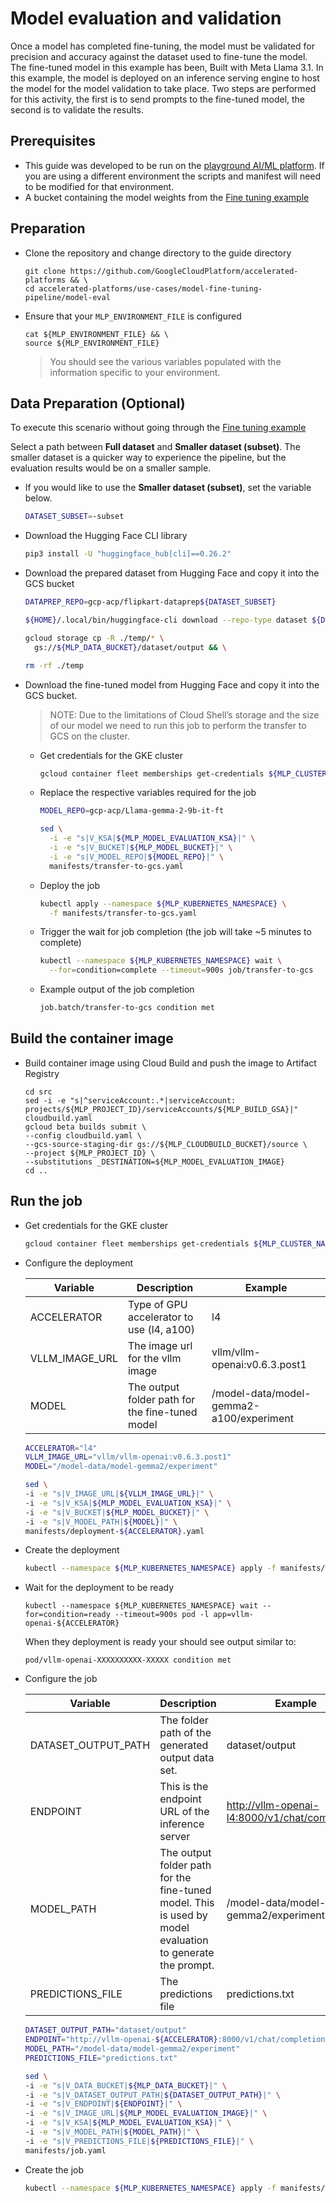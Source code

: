 # Model evaluation and validation

Once a model has completed fine-tuning, the model must be validated for precision and accuracy
against the dataset used to fine-tune the model. The fine-tuned model in this example has been, Built with Meta Llama 3.1. In this example, the model is deployed on an
inference serving engine to host the model for the model validation to take place. Two steps are performed
for this activity, the first is to send prompts to the fine-tuned model, the second is to validate the results.

## Prerequisites

- This guide was developed to be run on the [playground AI/ML platform](/platforms/gke-aiml/playground/README.md). If you are using a different environment the scripts and manifest will need to be modified for that environment.
- A bucket containing the model weights from the [Fine tuning example](/use-cases/model-fine-tuning-pipeline/fine-tuning/pytorch/README.md)

## Preparation

- Clone the repository and change directory to the guide directory

  ```
  git clone https://github.com/GoogleCloudPlatform/accelerated-platforms && \
  cd accelerated-platforms/use-cases/model-fine-tuning-pipeline/model-eval
  ```

- Ensure that your `MLP_ENVIRONMENT_FILE` is configured

  ```
  cat ${MLP_ENVIRONMENT_FILE} && \
  source ${MLP_ENVIRONMENT_FILE}
  ```

  > You should see the various variables populated with the information specific to your environment.

## Data Preparation (Optional)

To execute this scenario without going through the [Fine tuning example](/use-cases/model-fine-tuning-pipeline/fine-tuning/pytorch/README.md)

Select a path between **Full dataset** and **Smaller dataset (subset)**. The smaller dataset is a quicker way to experience the pipeline, but the evaluation results would be on a smaller sample.

- If you would like to use the **Smaller dataset (subset)**, set the variable below.

  ```sh
  DATASET_SUBSET=-subset
  ```

- Download the Hugging Face CLI library

  ```sh
  pip3 install -U "huggingface_hub[cli]==0.26.2"
  ```

- Download the prepared dataset from Hugging Face and copy it into the GCS bucket

  ```sh
  DATAPREP_REPO=gcp-acp/flipkart-dataprep${DATASET_SUBSET}

  ${HOME}/.local/bin/huggingface-cli download --repo-type dataset ${DATAPREP_REPO} --local-dir ./temp

  gcloud storage cp -R ./temp/* \
    gs://${MLP_DATA_BUCKET}/dataset/output && \

  rm -rf ./temp
  ```

- Download the fine-tuned model from Hugging Face and copy it into the GCS bucket.

  > NOTE: Due to the limitations of Cloud Shell’s storage and the size of our model we need to run this job to perform the transfer to GCS on the cluster.

  - Get credentials for the GKE cluster

    ```sh
    gcloud container fleet memberships get-credentials ${MLP_CLUSTER_NAME} --project ${MLP_PROJECT_ID}
    ```

  - Replace the respective variables required for the job

    ```sh
    MODEL_REPO=gcp-acp/Llama-gemma-2-9b-it-ft

    sed \
      -i -e "s|V_KSA|${MLP_MODEL_EVALUATION_KSA}|" \
      -i -e "s|V_BUCKET|${MLP_MODEL_BUCKET}|" \
      -i -e "s|V_MODEL_REPO|${MODEL_REPO}|" \
      manifests/transfer-to-gcs.yaml
    ```

  - Deploy the job

    ```sh
    kubectl apply --namespace ${MLP_KUBERNETES_NAMESPACE} \
      -f manifests/transfer-to-gcs.yaml
    ```

  - Trigger the wait for job completion (the job will take ~5 minutes to complete)

    ```sh
    kubectl --namespace ${MLP_KUBERNETES_NAMESPACE} wait \
      --for=condition=complete --timeout=900s job/transfer-to-gcs
    ```

  - Example output of the job completion

    ```sh
    job.batch/transfer-to-gcs condition met
    ```

## Build the container image

- Build container image using Cloud Build and push the image to Artifact Registry

  ```
  cd src
  sed -i -e "s|^serviceAccount:.*|serviceAccount: projects/${MLP_PROJECT_ID}/serviceAccounts/${MLP_BUILD_GSA}|" cloudbuild.yaml
  gcloud beta builds submit \
  --config cloudbuild.yaml \
  --gcs-source-staging-dir gs://${MLP_CLOUDBUILD_BUCKET}/source \
  --project ${MLP_PROJECT_ID} \
  --substitutions _DESTINATION=${MLP_MODEL_EVALUATION_IMAGE}
  cd ..
  ```

## Run the job

- Get credentials for the GKE cluster

  ```sh
  gcloud container fleet memberships get-credentials ${MLP_CLUSTER_NAME} --project ${MLP_PROJECT_ID}
  ```

- Configure the deployment

  | Variable       | Description                                     | Example                                  |
  | -------------- | ----------------------------------------------- | ---------------------------------------- |
  | ACCELERATOR    | Type of GPU accelerator to use (l4, a100)       | l4                                       |
  | VLLM_IMAGE_URL | The image url for the vllm image                | vllm/vllm-openai:v0.6.3.post1            |
  | MODEL          | The output folder path for the fine-tuned model | /model-data/model-gemma2-a100/experiment |

  ```sh
  ACCELERATOR="l4"
  VLLM_IMAGE_URL="vllm/vllm-openai:v0.6.3.post1"
  MODEL="/model-data/model-gemma2/experiment"
  ```

  ```sh
  sed \
  -i -e "s|V_IMAGE_URL|${VLLM_IMAGE_URL}|" \
  -i -e "s|V_KSA|${MLP_MODEL_EVALUATION_KSA}|" \
  -i -e "s|V_BUCKET|${MLP_MODEL_BUCKET}|" \
  -i -e "s|V_MODEL_PATH|${MODEL}|" \
  manifests/deployment-${ACCELERATOR}.yaml
  ```

- Create the deployment

  ```sh
  kubectl --namespace ${MLP_KUBERNETES_NAMESPACE} apply -f manifests/deployment-${ACCELERATOR}.yaml
  ```

- Wait for the deployment to be ready

  ```
  kubectl --namespace ${MLP_KUBERNETES_NAMESPACE} wait --for=condition=ready --timeout=900s pod -l app=vllm-openai-${ACCELERATOR}
  ```

  When they deployment is ready your should see output similar to:

  ```output
  pod/vllm-openai-XXXXXXXXXX-XXXXX condition met
  ```

- Configure the job

  | Variable            | Description                                                                                               | Example                                          |
  | ------------------- | --------------------------------------------------------------------------------------------------------- | ------------------------------------------------ |
  | DATASET_OUTPUT_PATH | The folder path of the generated output data set.                                                         | dataset/output                                   |
  | ENDPOINT            | This is the endpoint URL of the inference server                                                          | <http://vllm-openai-l4:8000/v1/chat/completions> |
  | MODEL_PATH          | The output folder path for the fine-tuned model. This is used by model evaluation to generate the prompt. | /model-data/model-gemma2/experiment              |
  | PREDICTIONS_FILE    | The predictions file                                                                                      | predictions.txt                                  |

  ```sh
  DATASET_OUTPUT_PATH="dataset/output"
  ENDPOINT="http://vllm-openai-${ACCELERATOR}:8000/v1/chat/completions"
  MODEL_PATH="/model-data/model-gemma2/experiment"
  PREDICTIONS_FILE="predictions.txt"
  ```

  ```sh
  sed \
  -i -e "s|V_DATA_BUCKET|${MLP_DATA_BUCKET}|" \
  -i -e "s|V_DATASET_OUTPUT_PATH|${DATASET_OUTPUT_PATH}|" \
  -i -e "s|V_ENDPOINT|${ENDPOINT}|" \
  -i -e "s|V_IMAGE_URL|${MLP_MODEL_EVALUATION_IMAGE}|" \
  -i -e "s|V_KSA|${MLP_MODEL_EVALUATION_KSA}|" \
  -i -e "s|V_MODEL_PATH|${MODEL_PATH}|" \
  -i -e "s|V_PREDICTIONS_FILE|${PREDICTIONS_FILE}|" \
  manifests/job.yaml
  ```

- Create the job

  ```sh
  kubectl --namespace ${MLP_KUBERNETES_NAMESPACE} apply -f manifests/job.yaml
  ```
